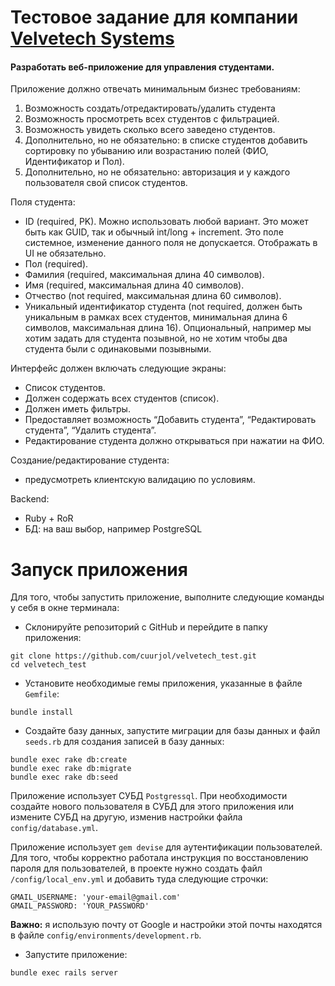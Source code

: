# Тестовое задание для компании [Velvetech Systems](https://www.velvetech.com/)

#### Разработать веб-приложение для управления студентами.

Приложение должно отвечать минимальным бизнес требованиям:
1. Возможность создать/отредактировать/удалить студента
2. Возможность просмотреть всех студентов с фильтрацией.
3. Возможность увидеть сколько всего заведено студентов.
4. Дополнительно, но не обязательно: в списке студентов добавить сортировку по убыванию или возрастанию
   полей (ФИО, Идентификатор и Пол).
5. Дополнительно, но не обязательно: авторизация и у каждого пользователя свой список студентов.

Поля студента:
* ID (required, PK). Можно использовать любой вариант. Это может быть как GUID, так и обычный
  int/long + increment. Это поле системное, изменение данного поля не допускается. Отображать в UI
  не обязательно.
* Пол (required).
* Фамилия (required, максимальная длина 40 символов).
* Имя (required, максимальная длина 40 символов).
* Отчество (not required, максимальная длина 60 символов).
* Уникальный идентификатор студента (not required, должен быть уникальным в рамках всех студентов,
  минимальная длина 6 символов, максимальная длина 16). Опциональный, например мы хотим задать для
  студента позывной, но не хотим чтобы два студента были с одинаковыми позывными.

Интерфейс должен включать следующие экраны:
* Список студентов.
* Должен содержать всех студентов (список).
* Должен иметь фильтры.
* Предоставляет возможность “Добавить студента”, “Редактировать студента”, “Удалить студента”.
* Редактирование студента должно открываться при нажатии на ФИО.

Создание/редактирование студента:
* предусмотреть клиентскую валидацию по условиям.

Backend:
* Ruby + RoR
* БД: на ваш выбор, например PostgreSQL

# Запуск приложения

Для того, чтобы запустить приложение, выполните следующие команды у себя в окне терминала:

* Склонируйте репозиторий с GitHub и перейдите в папку приложения:
 ```
 git clone https://github.com/cuurjol/velvetech_test.git
 cd velvetech_test
 ```

* Установите необходимые гемы приложения, указанные в файле `Gemfile`:
 ```
 bundle install
 ```

* Создайте базу данных, запустите миграции для базы данных и файл `seeds.rb` для создания записей в базу данных:
 ```
 bundle exec rake db:create
 bundle exec rake db:migrate
 bundle exec rake db:seed
 ```
Приложение использует СУБД `Postgressql`. При необходимости создайте нового пользователя в СУБД для этого приложения
или измените СУБД на другую, изменив настройки файла `config/database.yml`.

Приложение использует `gem devise` для аутентификации пользователей. Для того, чтобы корректно работала
инструкция по восстановлению пароля для пользователей, в проекте нужно создать файл 
`/config/local_env.yml` и добавить туда следующие строчки:

```
GMAIL_USERNAME: 'your-email@gmail.com'
GMAIL_PASSWORD: 'YOUR_PASSWORD'
```

**Важно:** я использую почту от Google и настройки этой почты находятся в файле 
`config/environments/development.rb`.

* Запустите приложение:
 ```
 bundle exec rails server
 ```